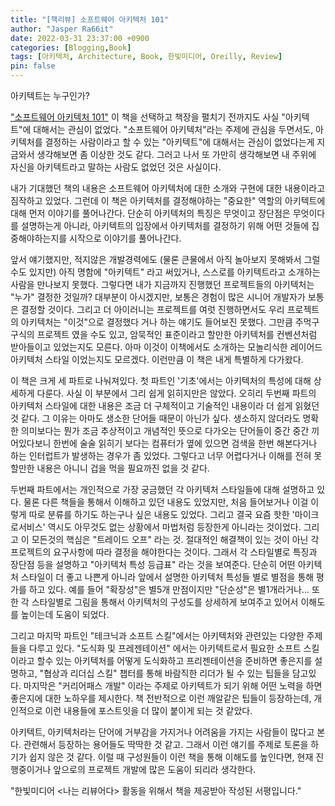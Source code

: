 ```yaml
---
title: "[책리뷰] 소프트웨어 아키텍처 101"
author: "Jasper Ra66it"
date: 2022-03-31 23:37:00 +0900
categories: [Blogging,Book]
tags: [아키텍처, Architecture, Book, 한빛미디어, Oreilly, Review]
pin: false
---
```


아키텍트는 누구인가?

["소프트웨어 아키텍처 101"](https://www.aladin.co.kr/shop/wproduct.aspx?ItemId=281760928) 이 책을 선택하고 책장을 펼치기 전까지도 사실 "아키텍트"에 대해서는 관심이 없었다. "소프트웨어 아키텍처"라는 주제에 관심을 두면서도, 아키텍처를 결정하는 사람이라고 할 수 있는 "아키텍트"에 대해서는 관심이 없었다는게 지금와서 생각해보면 좀 이상한 것도 같다. 그러고 나서 또 가만히 생각해보면 내 주위에 자신을 아키텍트라고 말하는 사람도 없었던 것은 사실이다.

내가 기대했던 책의 내용은 소프트웨어 아키텍처에 대한 소개와 구현에 대한 내용이라고 짐작하고 있었다. 그런데 이 책은 아키텍처를 결정해야하는 "중요한" 역할의 아키텍트에 대해 먼저 이야기를 풀어나간다. 단순히 아키텍처의 특징은 무엇이고 장단점은 무엇이다를 설명하는게 아니라, 아키텍트의 입장에서 아키텍처를 결정하기 위해 어떤 것들에 집중해야하는지를 시작으로 이야기를 풀어나간다. 

앞서 얘기했지만, 적지않은 개발경력에도 (물론 큰물에서 아직 놀아보지 못해봐서 그럴 수도 있지만) 아직 명함에 "아키텍트" 라고 써있거나, 스스로를 아키텍트라고 소개하는 사람을 만나보지 못했다. 그렇다면 내가 지금까지 진행했던 프로젝트들의 아키텍처는 "누가" 결정한 것일까? 대부분이 아시겠지만, 보통은 경험이 많은 시니어 개발자가 보통은 결정할 것이다. 그리고 더 아이러니는 프로젝트를 여럿 진행하면서도 우리 프로젝트의 아키텍처는 "이것"으로 결정했다 거나 하는 얘기도 들어보진 못했다. 그만큼 주먹구구식의 프로젝트 였을 수도 있고, 암묵적인 표준이라고 할만한 아키텍처를 컨벤션처럼 받아들이고 있었는지도 모른다. 아마 이것이 이책에서도 소개하는 모놀리식한 레이어드 아키텍처 스타일 이었는지도 모르겠다. 이런만큼 이 책은 내게 특별하게 다가왔다. 

이 책은 크게 세 파트로 나눠져있다. 첫 파트인 '기초'에서는 아키텍처의 특성에 대해 상세하게 다룬다. 사실 이 부분에서 그리 쉽게 읽히지만은 않았다. 오히리 두번째 파트의 아키텍처 스타일에 대한 내용은 조금 더 구체적이고 기술적인 내용이라 더 쉽게 읽혔던 것 같다. 그 이유는 아마도 생소한 단어들 때문이 아닌가 싶다. 생소하지 않더라도 명확한 의미보다는 뭔가 조금 추상적이고 개념적인 뜻으로 다가오는 단어들이 중간 중간 끼어있다보니 한번에 술술 읽히기 보다는 컴퓨터가 옆에 있으면 검색을 한번 해본다거나 하는 인터럽트가 발생하는 경우가 좀 있었다. 그렇다고 너무 어렵다거나 이해를 전혀 못할만한 내용은 아니니 겁을 먹을 필요까진 없을 것 같다.

두번째 파트에서는 개인적으로 가장 궁금했던 각 아키텍처 스타일들에 대해 설명하고 있다. 물론 다른 책들을 통해서 이해하고 있던 내용도 있었지만, 처음 들어보거나 이걸 이렇게 따로 분류를 하기도 하는구나 싶은 내용도 있었다. 그리고 결국 요즘 핫한 '마이크로서비스' 역시도 아무것도 없는 상황에서 마법처럼 등장한게 아니라는 것이었다. 그리고 이 모든것의 핵심은 "트레이드 오프" 라는 것. 절대적인 해결책이 있는 것이 아닌 각 프로젝트의 요구사항에 따라 결정을 해야한다는 것이다. 그래서 각 스타일별로 특징과 장단점 등을 설명하고 "아키텍처 특성 등급표" 라는 것을 보여준다. 단순히 어떤 아키텍처 스타일이 더 좋고 나쁜게 아니라 앞에서 설명한 아키텍처 특성들 별로 별점을 통해 평가를 하고 있다. 예를 들어 "확장성"은 별5개 만점이지만 "단순성"은 별1개라거나... 또한 각 스타일별로 그림을 통해서 아키텍처의 구성도를 상세하게 보여주고 있어서 이해도를 높이는데 도움이 되었다.

그리고 마지막 파트인 "테크닉과 소프트 스킬"에서는 아키텍처와 관련있는 다양한 주제들을 다루고 있다. "도식화 및 프레젠테이션" 에서는 아키텍트로서 필요한 소프트 스킬이라고 할수 있는 아키텍처를 어떻게 도식화하고 프리젠테이션을 준비하면 좋은지를 설명하고, "협상과 리더십 스킬" 챕터를 통해 바람직한 리더가 될 수 있는 팁들을 담고있다. 마지막은 "커리어패스 개발" 이라는 주제로 아키텍트가 되기 위해 어떤 노력을 하면 좋은지에 대한 노하우를 제시한다. 책 전반적으로 이런 깨알같은 팁들이 등장하는데, 개인적으로 이런 내용들에 포스트잇을 더 많이 붙이게 되는 것 같았다.

아키텍트, 아키텍처라는 단어에 거부감을 가지거나 어려움을 가지는 사람들이 많다고 본다. 관련해서 등장하는 용어들도 딱딱한 것 같고. 그래서 이런 얘기를 주제로 토론을 하기가 쉽지 않은 것 같다. 이럴 때 구성원들이 이런 책을 통해 이해도를 높인다면, 현재 진행중이거나 앞으로의 프로젝트 개발에 많은 도움이 되리라 생각한다.

"한빛미디어 <나는 리뷰어다> 활동을 위해서 책을 제공받아 작성된 서평입니다."